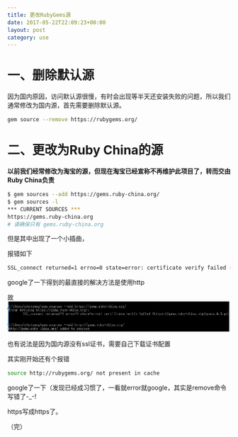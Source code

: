 ```yaml
---
title: 更改RubyGems源
date: 2017-05-22T22:09:23+00:00
layout: post
category: use
---
```


# 一、删除默认源

因为国内原因，访问默认源很慢，有时会出现等半天还安装失败的问题，所以我们通常修改为国内源，首先需要删除默认源。
```bash
gem source --remove https://rubygems.org/
```

# 二、更改为Ruby China的源

**以前我们经常修改为淘宝的源，但现在淘宝已经宣称不再维护此项目了，转而交由Ruby China负责**
```bash
$ gem sources --add https://gems.ruby-china.org/
$ gem sources -l
*** CURRENT SOURCES ***
https://gems.ruby-china.org
# 请确保只有 gems.ruby-china.org
```


但是其中出现了一个小插曲，

报错如下

```bash
SSL_connect returned=1 errno=0 state=error: certificate verify failed (https://gems.ruby-china.org/specs.4.8.gz)
```
google了一下得到的最直接的解决方法是使用http

故
![](/pics/2017/06/QQscreenshot20170622222624.png)

也有说法是因为国内源没有ssl证书，需要自己下载证书配置

其实刚开始还有个报错
```bash
source http://rubygems.org/ not present in cache
```
google了一下（发现已经成习惯了，一看就error就google，其实是remove命令写错了-_-!

https写成https了。

（完）
